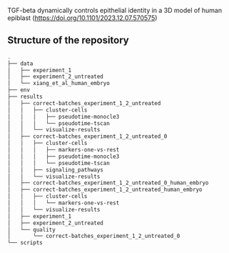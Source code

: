 TGF-beta dynamically controls epithelial identity in a 3D model of human epiblast (https://doi.org/10.1101/2023.12.07.570575)

## Structure of the repository

```bash
.
├── data
│   ├── experiment_1
│   ├── experiment_2_untreated
│   └── xiang_et_al_human_embryo
├── env
├── results
│   ├── correct-batches_experiment_1_2_untreated
│   │   ├── cluster-cells
│   │   │   ├── pseudotime-monocle3
│   │   │   └── pseudotime-tscan
│   │   └── visualize-results
│   ├── correct-batches_experiment_1_2_untreated_0
│   │   ├── cluster-cells
│   │   │   ├── markers-one-vs-rest
│   │   │   ├── pseudotime-monocle3
│   │   │   └── pseudotime-tscan
│   │   ├── signaling_pathways
│   │   └── visualize-results
│   ├── correct-batches_experiment_1_2_untreated_0_human_embryo
│   ├── correct-batches_experiment_1_2_untreated_human_embryo
│   │   ├── cluster-cells
│   │   │   └── markers-one-vs-rest
│   │   └── visualize-results
│   ├── experiment_1
│   ├── experiment_2_untreated
│   └── quality
│       └── correct-batches_experiment_1_2_untreated_0
└── scripts
```
